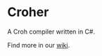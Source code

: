 # Croher

A Croh compiler written in C#.

Find more in our [wiki](https://github.com/CodesRunOnHumans/Croher/wiki).